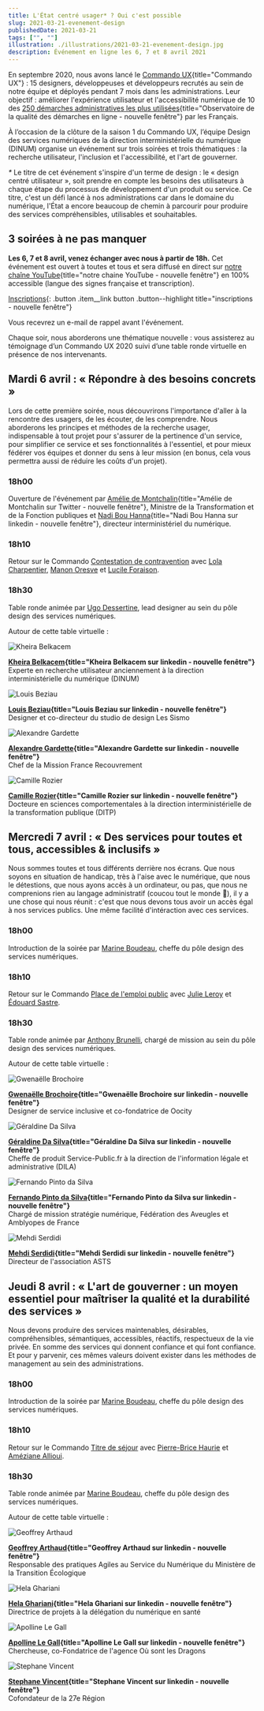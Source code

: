 ```yaml
---
title: L'État centré usager* ? Oui c'est possible
slug: 2021-03-21-evenement-design
publishedDate: 2021-03-21
tags: ["", ""]
illustration: ./illustrations/2021-03-21-evenement-design.jpg
description: Événement en ligne les 6, 7 et 8 avril 2021
---
```


En septembre 2020, nous avons lancé le [Commando UX](/commando-ux){title="Commando UX"} : 15 designers, développeuses et développeurs recrutés au sein de notre équipe et déployés pendant 7 mois dans les administrations. Leur objectif : améliorer l'expérience utilisateur et l'accessibilité numérique de 10 des [250 démarches administratives les plus utilisées](https://observatoire.numerique.gouv.fr){title="Observatoire de la qualité des démarches en ligne - nouvelle fenêtre"} par les Français.

À l’occasion de la clôture de la saison 1 du Commando UX, l’équipe Design des services numériques de la direction interministérielle du numérique (DINUM) organise un événement sur trois soirées et trois thématiques : la recherche utilisateur, l'inclusion et l'accessibilité, et l'art de gouverner.

_*_ Le titre de cet événement s'inspire d'un terme de design : le « design centré utilisateur », soit prendre en compte les besoins des utilisateurs à chaque étape du processus de développement d'un produit ou service. Ce titre, c'est un défi lancé à nos administrations car dans le domaine du numérique, l'État a encore beaucoup de chemin à parcourir pour produire des services compréhensibles, utilisables et souhaitables.

## 3 soirées à ne pas manquer
**Les 6, 7 et 8 avril, venez échanger avec nous à partir de 18h.**
Cet événement est ouvert à toutes et tous et sera diffusé en direct sur [notre chaîne YouTube](https://www.youtube.com/channel/UCMH9lC8dSlRVRfb0LoKuJZw){title="notre chaine YouTube - nouvelle fenêtre"} en 100% accessible (langue des signes française et transcription).

[Inscriptions](https://framaforms.org/letat-centre-usager-oui-cest-possible-1613408477){: .button .item__link button .button--highlight title="inscriptions - nouvelle fenêtre"}

Vous recevrez un e-mail de rappel avant l'événement.

Chaque soir, nous aborderons une thématique nouvelle : vous assisterez au témoignage d’un Commando UX 2020 suivi d’une table ronde virtuelle en présence de nos intervenants.


## Mardi 6 avril : « Répondre à des besoins concrets »

Lors de cette première soirée, nous découvrirons l'importance d'aller à la rencontre des usagers, de les écouter, de les comprendre. Nous aborderons les principes et méthodes de la recherche usager, indispensable à tout projet pour s'assurer de la pertinence d'un service, pour simplifier ce service et ses fonctionnalités à l'essentiel, et pour mieux fédérer vos équipes et donner du sens à leur mission (en bonus, cela vous permettra aussi de réduire les coûts d'un projet).

### 18h00
Ouverture de l'événement par [Amélie de Montchalin](https://twitter.com/ademontchalin){title="Amélie de Montchalin sur Twitter - nouvelle fenêtre"}, Ministre de la Transformation et de la Fonction publiques et [Nadi Bou Hanna](https://fr.linkedin.com/in/nadi-bou-hanna){title="Nadi Bou Hanna  sur linkedin - nouvelle fenêtre"}, directeur interministériel du numérique.

### 18h10
Retour sur le Commando [Contestation de contravention](/commando-ux/defi-contestation-contravention) avec [Lola Charpentier](/equipe/lola-charpentier/), [Manon Oresve](/equipe/manon-oresve/) et [Lucile Foraison](/equipe/lucile-foraison/).

### 18h30
Table ronde animée par [Ugo Dessertine](/equipe/ugo-dessertine), lead designer au sein du pôle design des services numériques.

Autour de cette table virtuelle :
<div class="guests">
<div>

![Kheira Belkacem](./illustrations/2021-03-21-evenement/kheira-belkacem.jpeg)

**[Kheira Belkacem](https://www.linkedin.com/in/kbelkacem){title="Kheira Belkacem sur linkedin - nouvelle fenêtre"}**<br>
Experte en recherche utilisateur anciennement à la direction interministérielle du numérique (DINUM)

</div>
<div>

![Louis Beziau](./illustrations/2021-03-21-evenement/louis-beziau.jpeg)

**[Louis Beziau](https://www.linkedin.com/in/louisbeziau/){title="Louis Beziau sur linkedin - nouvelle fenêtre"}**<br>
Designer et co-directeur du studio de design Les Sismo

</div>
<div>

![Alexandre Gardette](./illustrations/2021-03-21-evenement/alexandre-gardette.jpeg)

**[Alexandre Gardette](https://www.linkedin.com/in/alexandre-gardette-a1309235/){title="Alexandre Gardette sur linkedin - nouvelle fenêtre"}**<br>
Chef de la Mission France Recouvrement

</div>
<div>

![Camille Rozier](./illustrations/2021-03-21-evenement/camille-rozier.jpeg)

**[Camille Rozier](https://fr.linkedin.com/in/camille-rozier-phd-489aa033){title="Camille Rozier sur linkedin - nouvelle fenêtre"}**<br>
Docteure en sciences comportementales à la direction interministérielle de la transformation publique (DITP)

</div>
</div>

## Mercredi 7 avril : « Des services pour toutes et tous, accessibles & inclusifs »

Nous sommes toutes et tous différents derrière nos écrans. Que nous soyons en situation de handicap, très à l'aise avec le numérique, que nous le détestions, que nous ayons accès à un ordinateur, ou pas, que nous ne comprenions rien au langage administratif (coucou tout le monde 👋), il y a une chose qui nous réunit : c'est que nous devons tous avoir un accès égal à nos services publics. Une même facilité d'intéraction avec ces services.

### 18h00
Introduction de la soirée par [Marine Boudeau](/equipe/marine-boudeau), cheffe du pôle design des services numériques.

### 18h10
Retour sur le Commando [Place de l'emploi public](/commando-ux/defi-postuler-emploi-public) avec [Julie Leroy](/equipe/julie-leroy/) et [Édouard Sastre](/equipe/edouard-sastre/).

### 18h30
Table ronde animée par [Anthony Brunelli](/equipe/anthony-brunelli), chargé de mission au sein du pôle design des services numériques.

Autour de cette table virtuelle :
<div class="guests">
<div>

![Gwenaëlle Brochoire](./illustrations/2021-03-21-evenement/gwenaelle-brochoire.jpeg)

**[Gwenaëlle Brochoire](https://www.linkedin.com/in/gwenaellebrochoire/){title="Gwenaëlle Brochoire sur linkedin - nouvelle fenêtre"}**<br>
Designer de service inclusive et co-fondatrice de Oocity

</div>
<div>

![Géraldine Da Silva](./illustrations/2021-03-21-evenement/geraldine-da-sylva.jpeg)

**[Géraldine Da Silva](https://www.linkedin.com/in/gdasylva/){title="Géraldine Da Silva sur linkedin - nouvelle fenêtre"}**<br>
Cheffe de produit Service-Public.fr à la direction de l'information légale et administrative (DILA)

</div>
<div>

![Fernando Pinto da Silva](./illustrations/2021-03-21-evenement/fernando-pinto-da-silva.jpeg)

**[Fernando Pinto da Silva](https://www.linkedin.com/in/fpintodasilva){title="Fernando Pinto da Silva sur linkedin - nouvelle fenêtre"}**<br>
Chargé de mission stratégie numérique, Fédération des Aveugles et Amblyopes de France

</div>
<div>

![Mehdi Serdidi](./illustrations/2021-03-21-evenement/mehdi-serdidi.jpeg)

**[Mehdi Serdidi](https://www.linkedin.com/in/mehdi-serdidi-553b16a5/){title="Mehdi Serdidi sur linkedin - nouvelle fenêtre"}**<br>
Directeur de l'association ASTS

</div>
</div>

## Jeudi 8 avril : « L'art de gouverner : un moyen essentiel pour maîtriser la qualité et la durabilité des services »

Nous devons produire des services maintenables, désirables, compréhensibles, sémantiques, accessibles, réactifs, respectueux de la vie privée. En somme des services qui donnent confiance et qui font confiance. Et pour y parvenir, ces mêmes valeurs doivent exister dans les méthodes de management au sein des administrations.

### 18h00
Introduction de la soirée par [Marine Boudeau](/equipe/marine-boudeau), cheffe du pôle design des services numériques.

### 18h10
Retour sur le Commando [Titre de séjour](/commando-ux/defi-titre-de-sejour) avec [Pierre-Brice Haurie](/equipe/pierre-brice-haurie/) et [Améziane Allioui](/equipe/ameziane-allioui/).

### 18h30
Table ronde animée par [Marine Boudeau](/equipe/marine-boudeau), cheffe du pôle design des services numériques.

Autour de cette table virtuelle :
<div class="guests">
<div>

![Geoffrey Arthaud](./illustrations/2021-03-21-evenement/geoffrey-arthaud.jpeg)

**[Geoffrey Arthaud](https://www.linkedin.com/in/geoffreyarthaud/){title="Geoffrey Arthaud sur linkedin - nouvelle fenêtre"}**<br>
Responsable des pratiques Agiles au Service du Numérique du Ministère de la Transition Écologique

</div>
<div>

![Hela Ghariani](./illustrations/2021-03-21-evenement/hela-ghariani.jpeg)

**[Hela Ghariani](https://www.linkedin.com/in/hela-ghariani-10208566/){title="Hela Ghariani sur linkedin - nouvelle fenêtre"}**<br>
Directrice de projets à la délégation du numérique en santé

</div>
<div>

![Apolline Le Gall](./illustrations/2021-03-21-evenement/apolline-le-gall.jpeg)

**[Apolline Le Gall](https://www.linkedin.com/in/apolline-le-gall/){title="Apolline Le Gall sur linkedin - nouvelle fenêtre"}**<br>
Chercheuse, co-Fondatrice de l'agence Où sont les Dragons

</div>
<div>

![Stephane Vincent](./illustrations/2021-03-21-evenement/stephane-vincent.jpeg)

**[Stephane Vincent](https://www.linkedin.com/in/svincent/){title="Stephane Vincent sur linkedin - nouvelle fenêtre"}**<br>
Cofondateur de la 27e Région

</div>
</div>
